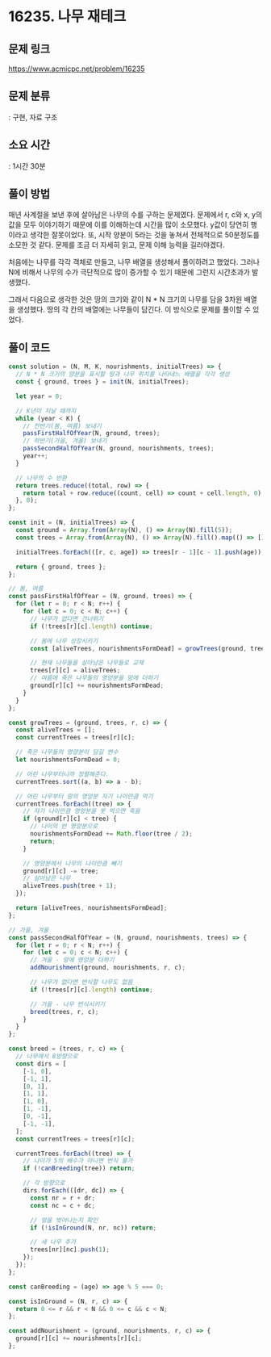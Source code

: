 # 16235. 나무 재테크

## 문제 링크

https://www.acmicpc.net/problem/16235

## 문제 분류

: 구현, 자료 구조

## 소요 시간

: 1시간 30분

## 풀이 방법

매년 사계절을 보낸 후에 살아남은 나무의 수를 구하는 문제였다. 문제에서 r, c와 x, y의 값을 모두 이야기하기 때문에 이를 이해하는데 시간을 많이 소모했다. y값이 당연히 행이라고 생각한 잘못이었다. 또, 시작 양분이 5라는 것을 놓쳐서 전체적으로 50분정도를 소모한 것 같다. 문제를 조금 더 자세히 읽고, 문제 이해 능력을 길러야겠다.

처음에는 나무를 각각 객체로 만들고, 나무 배열을 생성해서 풀이하려고 했었다. 그러나 N에 비해서 나무의 수가 극단적으로 많이 증가할 수 있기 때문에 그런지 시간초과가 발생했다.

그래서 다음으로 생각한 것은 땅의 크기와 같이 N \* N 크기의 나무를 담을 3차원 배열을 생성했다. 땅의 각 칸의 배열에는 나무들이 담긴다. 이 방식으로 문제를 풀이할 수 있었다.

## 풀이 코드

```js
const solution = (N, M, K, nourishments, initialTrees) => {
  // N * N 크기의 양분을 표시할 땅과 나무 위치를 나타내느 배열을 각각 생성
  const { ground, trees } = init(N, initialTrees);

  let year = 0;

  // K년이 지날 때까지
  while (year < K) {
    // 전반기(봄, 여름) 보내기
    passFirstHalfOfYear(N, ground, trees);
    // 하반기(가을, 겨울) 보내기
    passSecondHalfOfYear(N, ground, nourishments, trees);
    year++;
  }

  // 나무의 수 반환
  return trees.reduce((total, row) => {
    return total + row.reduce((count, cell) => count + cell.length, 0);
  }, 0);
};

const init = (N, initialTrees) => {
  const ground = Array.from(Array(N), () => Array(N).fill(5));
  const trees = Array.from(Array(N), () => Array(N).fill().map(() => [])); // prettier-ignore

  initialTrees.forEach(([r, c, age]) => trees[r - 1][c - 1].push(age));

  return { ground, trees };
};

// 봄, 여름
const passFirstHalfOfYear = (N, ground, trees) => {
  for (let r = 0; r < N; r++) {
    for (let c = 0; c < N; c++) {
      // 나무가 없다면 건너뛰기
      if (!trees[r][c].length) continue;

      // 봄에 나무 성장시키기
      const [aliveTrees, nourishmentsFormDead] = growTrees(ground, trees, r, c);

      // 현재 나무들을 살아남은 나무들로 교체
      trees[r][c] = aliveTrees;
      // 여름에 죽은 나무들의 영양분을 땅에 더하기
      ground[r][c] += nourishmentsFormDead;
    }
  }
};

const growTrees = (ground, trees, r, c) => {
  const aliveTrees = [];
  const currentTrees = trees[r][c];

  // 죽은 나무들의 영양분이 담길 변수
  let nourishmentsFormDead = 0;

  // 어린 나무부터니까 정렬해준다.
  currentTrees.sort((a, b) => a - b);

  // 어린 나무부터 땅의 영양분 자기 나이만큼 먹기
  currentTrees.forEach((tree) => {
    // 자기 나이만큼 영양분을 못 먹으면 죽음
    if (ground[r][c] < tree) {
      // 나이의 반 영양분으로
      nourishmentsFormDead += Math.floor(tree / 2);
      return;
    }

    // 영양분에서 나무의 나이만큼 빼기
    ground[r][c] -= tree;
    // 살아남은 나무
    aliveTrees.push(tree + 1);
  });

  return [aliveTrees, nourishmentsFormDead];
};

// 가을, 겨울
const passSecondHalfOfYear = (N, ground, nourishments, trees) => {
  for (let r = 0; r < N; r++) {
    for (let c = 0; c < N; c++) {
      // 겨울 - 땅에 영양분 더하기
      addNourishment(ground, nourishments, r, c);

      // 나무가 없다면 번식할 나무도 없음
      if (!trees[r][c].length) continue;

      // 가을 - 나무 번식시키기
      breed(trees, r, c);
    }
  }
};

const breed = (trees, r, c) => {
  // 나무에서 8방향으로
  const dirs = [
    [-1, 0],
    [-1, 1],
    [0, 1],
    [1, 1],
    [1, 0],
    [1, -1],
    [0, -1],
    [-1, -1],
  ];
  const currentTrees = trees[r][c];

  currentTrees.forEach((tree) => {
    // 나이가 5의 배수가 아니면 번식 불가
    if (!canBreeding(tree)) return;

    // 각 방향으로
    dirs.forEach(([dr, dc]) => {
      const nr = r + dr;
      const nc = c + dc;

      // 땅을 벗어나는지 확인
      if (!isInGround(N, nr, nc)) return;

      // 새 나무 추가
      trees[nr][nc].push(1);
    });
  });
};

const canBreeding = (age) => age % 5 === 0;

const isInGround = (N, r, c) => {
  return 0 <= r && r < N && 0 <= c && c < N;
};

const addNourishment = (ground, nourishments, r, c) => {
  ground[r][c] += nourishments[r][c];
};
```
